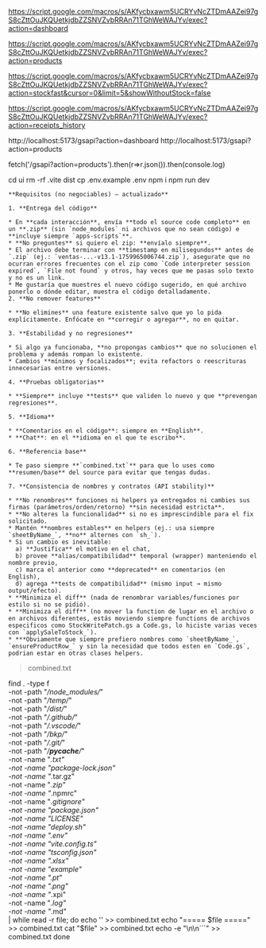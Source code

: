https://script.google.com/macros/s/AKfycbxawm5UCRYvNcZTDmAAZei97gS8cZttOuJKQUetkjdbZZSNVZvbRRAn71TGhWeWAJYv/exec?action=dashboard

https://script.google.com/macros/s/AKfycbxawm5UCRYvNcZTDmAAZei97gS8cZttOuJKQUetkjdbZZSNVZvbRRAn71TGhWeWAJYv/exec?action=products

https://script.google.com/macros/s/AKfycbxawm5UCRYvNcZTDmAAZei97gS8cZttOuJKQUetkjdbZZSNVZvbRRAn71TGhWeWAJYv/exec?action=stockfast&cursor=0&limit=5&showWithoutStock=false

https://script.google.com/macros/s/AKfycbxawm5UCRYvNcZTDmAAZei97gS8cZttOuJKQUetkjdbZZSNVZvbRRAn71TGhWeWAJYv/exec?action=receipts_history



http://localhost:5173/gsapi?action=dashboard
http://localhost:5173/gsapi?action=products

fetch('/gsapi?action=products').then(r=>r.json()).then(console.log)

cd ui
rm -rf .vite dist
cp .env.example .env
npm i
npm run dev


```
**Requisitos (no negociables) — actualizado**

1. **Entrega del código**

* En **cada interacción**, envía **todo el source code completo** en un **.zip** (sin `node_modules` ni archivos que no sean código) e **incluye siempre `apps-scripts`**.
* **No preguntes** si quiero el zip: **envíalo siempre**.
* El archivo debe terminar con **timestamp en milisegundos** antes de `.zip` (ej.: `ventas-...-v13.1-1759965006744.zip`), asegurate que no ocurran errores frecuentes con el zip como `Code interpreter session expired`, `File not found` y otros, hay veces que me pasas solo texto y no es un link.
* Me gustaría que muestres el nuevo código sugerido, en qué archivo ponerlo o dónde editar, muestra el código detalladamente.
2. **No remover features**

* **No elimines** una feature existente salvo que yo lo pida explícitamente. Enfócate en **corregir o agregar**, no en quitar.

3. **Estabilidad y no regresiones**

* Si algo ya funcionaba, **no propongas cambios** que no solucionen el problema y además rompan lo existente.
* Cambios **mínimos y focalizados**; evita refactors o reescrituras innecesarias entre versiones.

4. **Pruebas obligatorias**

* **Siempre** incluye **tests** que validen lo nuevo y que **prevengan regresiones**.

5. **Idioma**

* **Comentarios en el código**: siempre en **English**.
* **Chat**: en el **idioma en el que te escribo**.

6. **Referencia base**

* Te paso siempre **`combined.txt`** para que lo uses como **resumen/base** del source para evitar que tengas dudas.

7. **Consistencia de nombres y contratos (API stability)**

* **No renombres** funciones ni helpers ya entregados ni cambies sus firmas (parámetros/orden/retorno) **sin necesidad estricta**.
* **No alteres la funcionalidad** si no es imprescindible para el fix solicitado.
* Mantén **nombres estables** en helpers (ej.: usa siempre `sheetByName_`, **no** alternes con `sh_`).
* Si un cambio es inevitable:
  a) **Justifica** el motivo en el chat,
  b) provee **alias/compatibilidad** temporal (wrapper) manteniendo el nombre previo,
  c) marca el anterior como **deprecated** en comentarios (en English),
  d) agrega **tests de compatibilidad** (mismo input → mismo output/efecto).
* **Minimiza el diff** (nada de renombrar variables/funciones por estilo si no se pidió).
* **Minimiza el diff** (no mover la function de lugar en el archivo o en archivos diferentes, estás moviendo siempre functions de archivos especificos como StockWritePatch.gs a Code.gs, lo hiciste varias veces con `applySaleToStock_`).
* ***Obviamente que siempre prefiero nombres como `sheetByName_`, `ensureProductRow_` y sin la necesidad que todos esten en `Code.gs`, podrian estar en otras clases helpers.
```




> combined.txt

find . -type f \
  -not -path "*/node_modules/*" \
  -not -path "*/temp/*" \
  -not -path "*/dist/*" \
  -not -path "*/.github/*" \
  -not -path "*/.vscode/*" \
  -not -path "*/bkp/*" \
  -not -path "*/.git/*" \
  -not -path "*/__pycache__/*" \
  -not -name "*.txt" \
  -not -name "package-lock.json" \
  -not -name "*.tar.gz" \
  -not -name "*.zip" \
  -not -name "*.npmrc" \
  -not -name "*.gitignore" \
  -not -name "*package.json" \
  -not -name "*LICENSE" \
  -not -name "*deploy.sh" \
  -not -name "*.env*" \
  -not -name "*vite.config.ts" \
  -not -name "*tsconfig.json" \
  -not -name "*.xlsx" \
  -not -name "*example*" \
  -not -name "*.pt" \
  -not -name "*.png" \
  -not -name "*.xpi" \
  -not -name "*.log" \
  -not -name "*.md" \
| while read -r file; do
  echo '' >> combined.txt
  echo "===== $file =====" >> combined.txt
  cat "$file" >> combined.txt
  echo -e "\n\n\`\`\`" >> combined.txt
done